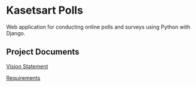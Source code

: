 # Kasetsart Polls

Web application for conducting online polls and surveys using Python with Django.

## Project Documents
[Vision Statement](../../wiki/Vision%20Statement)

[Requirements](../../wiki/Requirements)